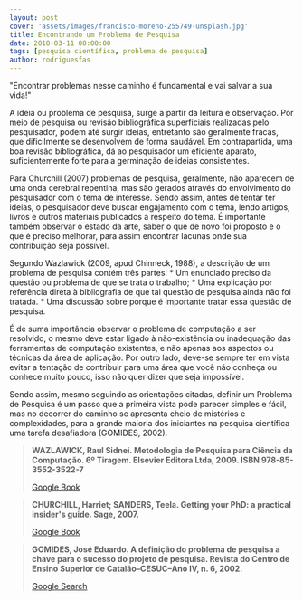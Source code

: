 ```yaml
---
layout: post
cover: 'assets/images/francisco-moreno-255749-unsplash.jpg'
title: Encontrando um Problema de Pesquisa
date: 2018-03-11 00:00:00
tags: [pesquisa científica, problema de pesquisa]
author: rodriguesfas
---
```


<p>
  "Encontrar problemas nesse caminho é fundamental e vai salvar a sua vida!"
</p>

<p>
  A ideia ou problema de pesquisa, surge a partir da leitura e observação. Por meio de pesquisa ou revisão bibliográfica superficiais realizadas pelo pesquisador, podem até surgir ideias, entretanto são geralmente fracas, que dificilmente se desenvolvem de forma saudável. Em contrapartida, uma boa revisão bibliográfica, dá ao pesquisador um eficiente aparato, suficientemente forte para a germinação de ideias consistentes. 
</p>

<p>
  Para Churchill (2007) problemas de pesquisa, geralmente, não aparecem de uma onda cerebral repentina, mas são gerados através do envolvimento do pesquisador com o tema de interesse. Sendo assim, antes de tentar ter ideias, o pesquisador deve buscar engajamento com o tema, lendo artigos, livros e outros materiais publicados a respeito do tema. É importante também observar o estado da arte, saber o que de novo foi proposto e o que é preciso melhorar, para assim encontrar lacunas onde sua contribuição seja possível.
</p>

<p>
  Segundo Wazlawick (2009, apud Chinneck, 1988), a descrição de um problema de pesquisa contém três partes:
    * Um enunciado preciso da questão ou problema de que se trata o trabalho;
    * Uma explicação por referência direta à bibliografia de que tal questão de pesquisa ainda não foi tratada.
    * Uma discussão sobre porque é importante tratar essa questão de pesquisa.
</p>

<p>
  É de suma importância observar o problema de computação a ser resolvido, o mesmo deve estar ligado à não-existência ou inadequação das ferramentas de computação existentes, e não apenas aos aspectos ou técnicas da área de aplicação. Por outro lado, deve-se sempre ter em vista evitar a tentação de contribuir para uma área que você não conheça ou conhece muito pouco, isso não quer dizer que seja impossível.
</p>

<p>
  Sendo assim, mesmo seguindo as orientações citadas, definir um Problema de Pesquisa é um passo que a primeira vista pode parecer simples e fácil, mas no decorrer do caminho se apresenta cheio de mistérios e complexidades, para a grande maioria dos iniciantes na pesquisa científica uma tarefa desafiadora (GOMIDES, 2002).
</p>

<blockquote>
  <b>
    WAZLAWICK, Raul Sidnei. Metodologia de Pesquisa para Ciência da Computação. 6º Tiragem. Elsevier Editora Ltda, 2009. ISBN 978-85-3552-3522-7 
  </b>
  <p>
    <a title="WAZLAWICK, Raul Sidnei. Metodologia de Pesquisa para Ciência da Computação. 6º Tiragem. Elsevier Editora Ltda, 2009. ISBN 978-85-3552-3522-7" href="https://books.google.com.br/books?id=BZioBQAAQBAJ&printsec=frontcover&dq=Metodologia+de+Pesquisa+para+Ci%C3%AAncia+da+Computa%C3%A7%C3%A3o&hl=pt-BR&sa=X&ved=0ahUKEwi32Me63uDZAhVDg5AKHV24CmoQ6AEIKDAA#v=onepage&q=Metodologia%20de%20Pesquisa%20para%20Ci%C3%AAncia%20da%20Computa%C3%A7%C3%A3o&f=false" target="_blank">Google Book</a>
  </p>
</blockquote>

<blockquote>
  <b>
    CHURCHILL, Harriet; SANDERS, Teela. Getting your PhD: a practical insider's guide. Sage, 2007.
  </b>
  <p>
    <a title="CHURCHILL, Harriet; SANDERS, Teela. Getting your PhD: a practical insider's guide. Sage, 2007." href="https://books.google.com.br/books?id=Sq3adqAie8oC&printsec=frontcover&dq=Getting+Your+PhD:+A+Practical+Insider%27s+Guide+(Survival+Skills+for+Scholars)&hl=pt-BR&sa=X&ved=0ahUKEwiV_cSa3uDZAhXFW5AKHSPrBhsQ6AEIKDAA#v=onepage&q&f=false" target="_blank">Google Book</a>
  </p>
</blockquote>

<blockquote>
  <b>
    GOMIDES, José Eduardo. A definição do problema de pesquisa a chave para o sucesso do projeto de pesquisa. Revista do Centro de Ensino Superior de Catalão–CESUC–Ano IV, n. 6, 2002.
  </b>
    <p>
    <a title="GOMIDES, José Eduardo. A definição do problema de pesquisa a chave para o sucesso do projeto de pesquisa. Revista do Centro de Ensino Superior de Catalão–CESUC–Ano IV, n. 6, 2002." href="https://www.google.com.br/search?q=A+DEFINI%C3%87%C3%83O+DO+PROBLEMA+DE+PESQUISA+A+CHAVE+PARA+O+SUCESSO+DO+PROJETO+DE+PESQUISA&oq=A+DEFINI%C3%87%C3%83O+DO+PROBLEMA+DE+PESQUISA+A+CHAVE+PARA+O+SUCESSO+DO+PROJETO+DE+PESQUISA&aqs=chrome..69i57j69i60j69i64l3.1202j0j4&sourceid=chrome&ie=UTF-8" target="_blank">Google Search</a>
  </p>
</blockquote>